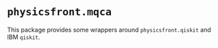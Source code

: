 # `physicsfront.mqca`

This package provides some wrappers around `physicsfront.qiskit` and
IBM `qiskit`.
